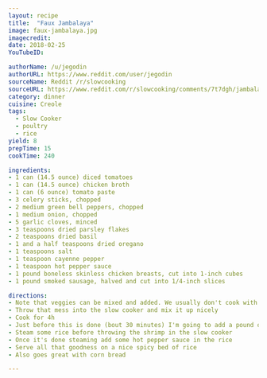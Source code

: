 ```yaml
---
layout: recipe
title:  "Faux Jambalaya"
image: faux-jambalaya.jpg
imagecredit:
date: 2018-02-25
YouTubeID: 

authorName: /u/jegodin
authorURL: https://www.reddit.com/user/jegodin
sourceName: Reddit /r/slowcooking
sourceURL: https://www.reddit.com/r/slowcooking/comments/7t7dgh/jambalaya_see_you_guys_in_4_hours/dtaj92y/
category: dinner
cuisine: Creole
tags:
  - Slow Cooker
  - poultry
  - rice
yield: 8
prepTime: 15
cookTime: 240

ingredients:
- 1 can (14.5 ounce) diced tomatoes
- 1 can (14.5 ounce) chicken broth
- 1 can (6 ounce) tomato paste
- 3 celery sticks, chopped
- 2 medium green bell peppers, chopped
- 1 medium onion, chopped
- 5 garlic cloves, minced
- 3 teaspoons dried parsley flakes
- 2 teaspoons dried basil
- 1 and a half teaspoons dried oregano
- 1 teaspoons salt
- 1 teaspoon cayenne pepper
- 1 teaspoon hot pepper sauce
- 1 pound boneless skinless chicken breasts, cut into 1-inch cubes
- 1 pound smoked sausage, halved and cut into 1/4-inch slices

directions:
- Note that veggies can be mixed and added. We usually don't cook with celery, for example
- Throw that mess into the slow cooker and mix it up nicely
- Cook for 4h
- Just before this is done (bout 30 minutes) I'm going to add a pound of Medium Shrimp (peeled and tailless)....Just make sure they're pink before serving
- Steam some rice before throwing the shrimp in the slow cooker
- Once it's done steaming add some hot pepper sauce in the rice
- Serve all that goodness on a nice spicy bed of rice
- Also goes great with corn bread

---
```

